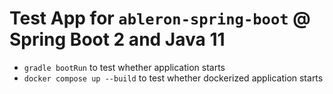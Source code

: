 # Test App for `ableron-spring-boot` @ Spring Boot 2 and Java 11

* `gradle bootRun` to test whether application starts
* `docker compose up --build` to test whether dockerized application starts
